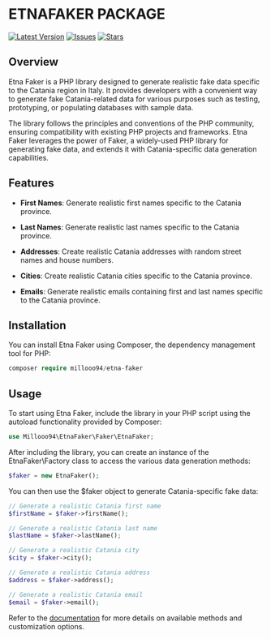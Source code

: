 # ETNAFAKER PACKAGE

[![Latest Version](https://img.shields.io/github/release/millooo94/etna-faker.svg?style=flat-square)](https://github.com/millooo94/etna-faker/releases) [![Issues](https://img.shields.io/github/issues/millooo94/etna-faker.svg?style=flat-square)](https://github.com/millooo94/etna-faker/issues) [![Stars](https://img.shields.io/github/stars/millooo94/etna-faker.svg?style=flat-square)](https://github.com/millooo94/etna-faker/stargazers)

## Overview
Etna Faker is a PHP library designed to generate realistic fake data specific to the Catania region in Italy. It provides developers with a convenient way to generate fake Catania-related data for various purposes such as testing, prototyping, or populating databases with sample data.

The library follows the principles and conventions of the PHP community, ensuring compatibility with existing PHP projects and frameworks. Etna Faker leverages the power of Faker, a widely-used PHP library for generating fake data, and extends it with Catania-specific data generation capabilities.

## Features
- **First Names**: Generate realistic first names specific to the Catania province.

- **Last Names**: Generate realistic last names specific to the Catania province.

- **Addresses**: Create realistic Catania addresses with random street names and house numbers.

- **Cities**: Create realistic Catania cities specific to the Catania province.

- **Emails**: Generate realistic emails containing first and last names specific to the Catania province.

## Installation
You can install Etna Faker using Composer, the dependency management tool for PHP:
```php
composer require millooo94/etna-faker
```
## Usage
To start using Etna Faker, include the library in your PHP script using the autoload functionality provided by Composer:
```php
use Millooo94\EtnaFaker\Faker\EtnaFaker;
```
After including the library, you can create an instance of the EtnaFaker\Factory class to access the various data generation methods:
```php
$faker = new EtnaFaker();
```
You can then use the $faker object to generate Catania-specific fake data:
```php
// Generate a realistic Catania first name
$firstName = $faker->firstName();

// Generate a realistic Catania last name
$lastName = $faker->lastName();

// Generate a realistic Catania city
$city = $faker->city();

// Generate a realistic Catania address
$address = $faker->address();

// Generate a realistic Catania email
$email = $faker->email();
```
Refer to the [documentation](https://github.com/millooo94/etna-faker#etnafaker-package) for more details on available methods and customization options.









